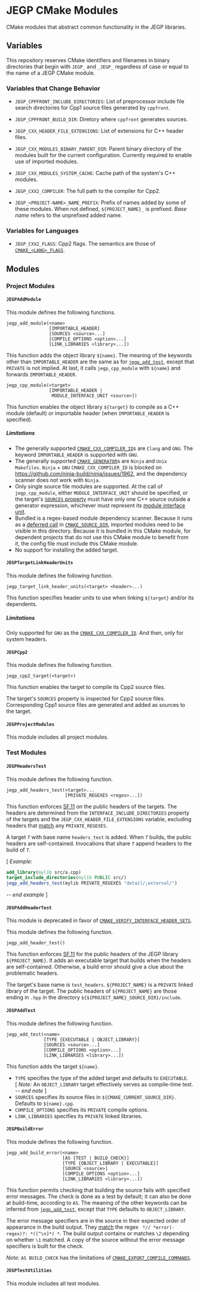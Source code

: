 # JEGP CMake Modules

CMake modules that abstract common functionality in the JEGP libraries.

## Variables

This repository reserves
CMake identifiers and
filenames in binary directories
that begin with `JEGP_` and `_JEGP_` regardless of case
or equal to the name of a JEGP CMake module.

### Variables that Change Behavior

- `JEGP_CPPFRONT_INCLUDE_DIRECTORIES`:
List of preprocessor include file search directories
for Cpp1 source files generated by `cppfront`.

- `JEGP_CPPFRONT_BUILD_DIR`:
Diretory where `cppfront` generates sources.

- `JEGP_CXX_HEADER_FILE_EXTENSIONS`:
List of extensions for C++ header files.

- `JEGP_CXX_MODULES_BINARY_PARENT_DIR`:
Parent binary directory
of the modules built for the current configuration.
Currently required to enable use of imported modules.

- `JEGP_CXX_MODULES_SYSTEM_CACHE`:
Cache path of the system's C++ modules.

- `JEGP_CXX2_COMPILER`:
The full path to the compiler for Cpp2.

- `JEGP_<PROJECT-NAME>_NAME_PREFIX`:
Prefix of names added by some of these modules.
When not defined, `${PROJECT_NAME}_` is prefixed.
_Base name_ refers to the unprefixed added name.

### Variables for Languages

- `JEGP_CXX2_FLAGS`:
Cpp2 flags.
The semantics are those of [`CMAKE_<LANG>_FLAGS`][].

## Modules

### Project Modules

#### `JEGPAddModule`

This module defines the following functions.

```
jegp_add_module(<name>
                [IMPORTABLE_HEADER]
                [SOURCES <source>...]
                [COMPILE_OPTIONS <option>...]
                [LINK_LIBRARIES <library>...])
```

This function adds the object library `${name}`.
The meaning of the keywords other than `IMPORTABLE_HEADER`
are the same as for [`jegp_add_test`][],
except that `PRIVATE` is not implied.
At last, it calls `jegp_cpp_module` with
`${name}` and forwards `IMPORTABLE_HEADER`.

```
jegp_cpp_module(<target>
                [IMPORTABLE_HEADER |
                 MODULE_INTERFACE_UNIT <source>])
```

This function enables the object library `${target}` to compile as a C++
module (default) or
importable header (when `IMPORTABLE_HEADER` is specified).

##### Limitations

- The generally supported [`CMAKE_CXX_COMPILER_ID`][]s are `Clang` and `GNU`.
  The keyword `IMPORTABLE_HEADER` is supported with `GNU`.
- The generally supported [`CMAKE_GENERATOR`][]s are `Ninja` and `Unix Makefiles`.
  `Ninja` + `GNU` `CMAKE_CXX_COMPILER_ID` is blocked on https://github.com/ninja-build/ninja/issues/1962,
  and the dependency scanner does not work with `Ninja`.
- Only single source file modules are supported.
  At the call of `jegp_cpp_module`,
  either `MODULE_INTERFACE_UNIT` should be specified, or
  the target's [`SOURCES` property][] must have
  only one C++ source outside a generator expression,
  whichever must represent its [module interface unit][].
- Bundled is a regex-based module dependency scanner.
  Because it runs as a [deferred call][] in [`CMAKE_SOURCE_DIR`][],
  imported modules need to be visible in this directory.
  Because it is bundled in this CMake module,
  for dependent projects that do not use this CMake module to benefit from it,
  the config file must include this CMake module.
- No support for installing the added target.

#### `JEGPTargetLinkHeaderUnits`

This module defines the following function.

```
jegp_target_link_header_units(<target> <header>...)
```

This function specifies header units to use
when linking `${target}` and/or its dependents.

##### Limitations

Only supported for `GNU` as the [`CMAKE_CXX_COMPILER_ID`][].
And then, only for system headers.

#### `JEGPCpp2`

This module defines the following function.

```
jegp_cpp2_target(<target>)
```

This function enables the target to compile its Cpp2 source files.

The target's `SOURCES` property is inspected for Cpp2 source files.
Corresponding Cpp1 source files are generated and added as sources to the target.

#### `JEGPProjectModules`

This module includes all project modules.

### Test Modules

#### `JEGPHeadersTest`

This module defines the following function.

```
jegp_add_headers_test(<target>...
                      [PRIVATE_REGEXES <regex>...])
```

This function enforces [SF.11]
on the public headers of the targets.
The headers are determined from
the `INTERFACE_INCLUDE_DIRECTORIES` property of the targets and
the `JEGP_CXX_HEADER_FILE_EXTENSIONS` variable,
excluding headers that [match][] any `PRIVATE_REGEXES`.

A target _`T`_ with base name `headers_test` is added.
When _`T`_ builds, the public headers are self-contained.
Invocations that share _`T`_ append headers to the build of _`T`_.

[ _Example:_
```CMake
add_library(mylib src/a.cpp)
target_include_directories(mylib PUBLIC src/)
jegp_add_headers_test(mylib PRIVATE_REGEXES "detail/;external/")
```
-- _end example_ ]

#### `JEGPAddHeaderTest`

This module is deprecated in favor of [`CMAKE_VERIFY_INTERFACE_HEADER_SETS`][].

This module defines the following function.

```
jegp_add_header_test()
```

This function enforces [SF.11]
for the public headers of the JEGP library `${PROJECT_NAME}`.
It adds an executable target that builds when the headers are self-contained.
Otherwise, a build error should give a clue about the problematic headers.

The target's base name is `test_headers`.
`${PROJECT_NAME}` is a `PRIVATE` linked library of the target.
The public headers of `${PROJECT_NAME}` are those ending in `.hpp`
in the directory `${${PROJECT_NAME}_SOURCE_DIR}/include`.

#### `JEGPAddTest`

This module defines the following function.

```
jegp_add_test(<name>
              [TYPE {EXECUTABLE | OBJECT_LIBRARY}]
              [SOURCES <source>...]
              [COMPILE_OPTIONS <option>...]
              [LINK_LIBRARIES <library>...])
```

This function adds the target `${name}`.
- `TYPE` specifies the type of the added target and defaults to `EXECUTABLE`. \
  [ _Note:_ An `OBJECT_LIBRARY` target effectively serves as compile-time test. -- _end note_ ]
- `SOURCES` specifies its source files in `${CMAKE_CURRENT_SOURCE_DIR}`.
  Defaults to `${name}.cpp`.
- `COMPILE_OPTIONS` specifies its `PRIVATE` compile options.
- `LINK_LIBRARIES` specifies its `PRIVATE` linked libraries.

#### `JEGPBuildError`

This module defines the following function.

```
jegp_add_build_error(<name>
                     [AS {TEST | BUILD_CHECK}]
                     [TYPE {OBJECT_LIBRARY | EXECUTABLE}]
                     [SOURCE <source>]
                     [COMPILE_OPTIONS <option>...]
                     [LINK_LIBRARIES <library>...])
```

This function permits checking that building the source fails with specified error messages.
The check is done as a test by default; it can also be done at build-time, according to `AS`.
The meaning of the other keywords can be inferred from [`jegp_add_test`][],
except that `TYPE` defaults to `OBJECT_LIBRARY`.

The error message specifiers are in the source in their expected order of appearance in the build output.
They [match][] the regex ` *// *error(-regex)?: *([^\n]*) *`.
The build output contains or matches `\2` depending on whether `\1` matched.
A copy of the source without the error message specifiers is built for the check.

_Note:_ `AS BUILD_CHECK` has the limitations of [`CMAKE_EXPORT_COMPILE_COMMANDS`][].

#### `JEGPTestUtilities`

This module includes all test modules.


[`jegp_add_test`]: #jegpaddtest

[SF.11]: http://isocpp.github.io/CppCoreGuidelines/CppCoreGuidelines#Rs-contained
"Header files should be self-contained"

[match]: https://cmake.org/cmake/help/latest/command/string.html#regex-match

[`CMAKE_EXPORT_COMPILE_COMMANDS`]: https://cmake.org/cmake/help/latest/variable/CMAKE_EXPORT_COMPILE_COMMANDS.html

[module interface unit]: https://eel.is/c++draft/module#def:module_interface_unit

[deferred call]: https://cmake.org/cmake/help/latest/command/cmake_language.html#deferring-calls

[`CMAKE_CXX_COMPILER_ID`]: https://cmake.org/cmake/help/latest/variable/CMAKE_LANG_COMPILER_ID.html

[`CMAKE_GENERATOR`]: https://cmake.org/cmake/help/latest/variable/CMAKE_GENERATOR.html

[`CMAKE_SOURCE_DIR`]: https://cmake.org/cmake/help/latest/variable/CMAKE_SOURCE_DIR.html

[`CMAKE_<LANG>_FLAGS`]: https://cmake.org/cmake/help/latest/variable/CMAKE_LANG_FLAGS.html

[`SOURCES` property]: https://cmake.org/cmake/help/latest/prop_tgt/SOURCES.html

[`CMAKE_VERIFY_INTERFACE_HEADER_SETS`]: https://cmake.org/cmake/help/latest/variable/CMAKE_VERIFY_INTERFACE_HEADER_SETS.html
